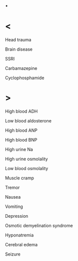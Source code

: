 # .

# <

Head trauma

Brain disease

SSRI

Carbamazepine

Cyclophosphamide

# >

High blood ADH

Low blood aldosterone

High blood ANP

High blood BNP

High urine Na

High urine osmolality

Low blood osmolality

Muscle cramp

Tremor

Nausea

Vomiting

Depression

Osmotic demyelination syndrome

Hyponatremia

Cerebral edema

Seizure
